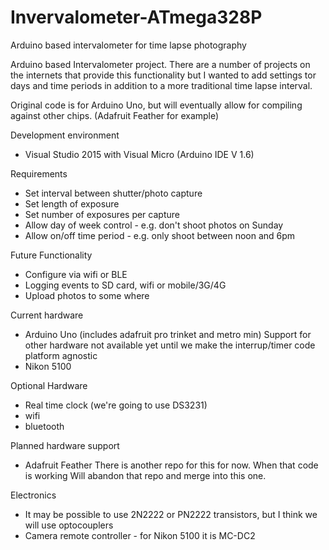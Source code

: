 # Invervalometer-ATmega328P
Arduino based intervalometer for time lapse photography

Arduino based Intervalometer project.  There are a number of projects on the internets that provide this functionality but I wanted to add settings tor days and time periods in addition to a more traditional time lapse interval.

Original code is for Arduino Uno, but will eventually allow for compiling against other chips.  (Adafruit Feather for example)  

Development environment

- Visual Studio 2015 with Visual Micro (Arduino IDE V 1.6)

Requirements

- Set interval between shutter/photo capture
- Set length of exposure
- Set number of exposures per capture 
- Allow day of week control - e.g. don't shoot photos on Sunday
- Allow on/off time period - e.g. only shoot between noon and 6pm

Future Functionality

- Configure via wifi or BLE
- Logging events to SD card, wifi or mobile/3G/4G
- Upload photos to some where

Current hardware

- Arduino Uno (includes adafruit pro trinket and metro min)  Support for other hardware not available yet until we make the interrup/timer code platform agnostic
- Nikon 5100

Optional Hardware

- Real time clock (we're going to use DS3231)
- wifi
- bluetooth

Planned hardware support

- Adafruit Feather
There is another repo for this for now.  When that code is working Will abandon that repo and merge into this one.  

Electronics

- It may be possible to use 2N2222 or PN2222 transistors, but I think we will use optocouplers
- Camera remote controller - for Nikon 5100 it is MC-DC2 
